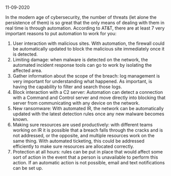 11-09-2020

In the modern age of cybersecurity, the number of threats (let alone the persistence of them) is so great that the only means of dealing with them in real time is through automation. According to AT&T, there are at least 7 very important reasons to put automation to work for you:

1. User interaction with malicious sites. With automation, the firewall could be automatically updated to block the malicious site immediately once it is detected.
2. Limiting damage: when malware is detected on the network, the automated incident response tools can go to work by isolating the affected area.
3. Gather information about the scope of the breach: log management is very important for understanding what happened. As important, is having the capability to filter and search those logs.
4. Block interaction with a C2 server: Automation can detect a connection with a Command and Control server and move directly into blocking that server from communicating with any device on the network.
5. New ransomware: With automated IR, the network can be automatically updated with the latest detection rules once any new malware becomes known.
6. Making sure resources are used productively: with different teams working on IR it is possible that a breach falls through the cracks and is not addressed, or the opposite, and multiple resources work on the same thing. With automated ticketing, this could be addressed efficiently to make sure resources are allocated correctly.
7. Protection at all hours: rules can be put in place that would affect some sort of action in the event that a person is unavailable to perform this action. If an automatic action is not possible, email and text notifications can be set up.
